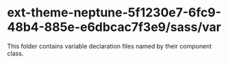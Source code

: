 # ext-theme-neptune-5f1230e7-6fc9-48b4-885e-e6dbcac7f3e9/sass/var

This folder contains variable declaration files named by their component class.

